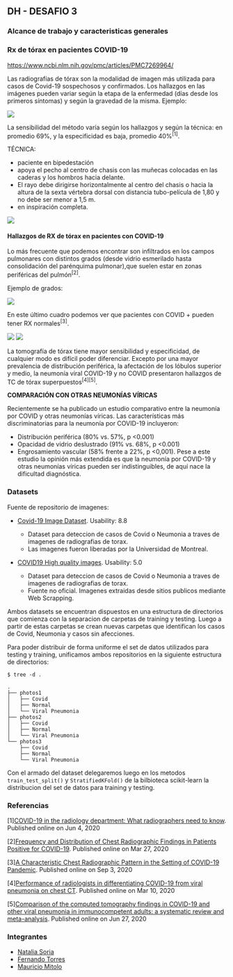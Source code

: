  ## DH - DESAFIO 3

 ### Alcance de trabajo y caracteristicas generales

 ### Rx de tórax en pacientes COVID-19
https://www.ncbi.nlm.nih.gov/pmc/articles/PMC7269964/

Las radiografías de tórax son la modalidad de imagen más utilizada para casos de Covid-19 sospechosos y confirmados.
Los hallazgos en las imágenes pueden variar según la etapa de la enfermedad (días desde los primeros síntomas) y según la gravedad de la misma. Ejemplo:

![](https://github.com/DHDSDesafios/DH_DS_desafio_3/raw/master/data/severidad_covid19.jpg)

La sensibilidad del método varía según los hallazgos y según la técnica: en promedio 69%, y la especificidad es baja, promedio 40%<sup>[1]</sup>.

TÉCNICA:
 * paciente en bipedestación 
 * apoya el pecho al centro de chasis con las muñecas colocadas en las caderas y los hombros hacia delante.
 *  El rayo debe dirigirse horizontalmente al centro del chasis o hacia la altura de la sexta vértebra dorsal con distancia tubo-película de 1,80 y no debe ser menor a 1,5 m.
 *  en inspiración completa.

![](https://github.com/DHDSDesafios/DH_DS_desafio_3/raw/master/data/radiografia_tecnica.png)

 #### Hallazgos de RX de tórax en pacientes con COVID-19

Lo más frecuente que podemos encontrar son infiltrados en los campos pulmonares con distintos grados (desde vidrio esmerilado hasta consolidación del parénquima pulmonar),que suelen estar en zonas periféricas del pulmón<sup>[2]</sup>.

Ejemplo de grados:

![](https://github.com/DHDSDesafios/DH_DS_desafio_3/raw/master/data/foto_grados_covid19.jpg)

En este último cuadro podemos ver que pacientes con COVID + pueden tener RX normales<sup>[3]</sup>.

![](https://github.com/DHDSDesafios/DH_DS_desafio_3/raw/master/data/table2.jpg)
![](https://github.com/DHDSDesafios/DH_DS_desafio_3/raw/master/data/table3.png)

La tomografía de tórax tiene mayor sensibilidad y especificidad, de cualquier modo es difícil poder diferenciar. 
Excepto por una mayor prevalencia de distribución periférica, la afectación de los lóbulos superior y medio, la neumonía viral COVID-19 y no COVID presentaron hallazgos de TC de tórax superpuestos<sup>[4][5]</sup>.

**COMPARACIÓN CON OTRAS NEUMONÍAS VÍRICAS**

Recientemente se ha publicado un estudio comparativo entre la neumonía por COVID y otras neumonías víricas. Las características más discriminatorias para la neumonía por COVID-19 incluyeron:
 * Distribución periférica (80% vs. 57%, p <0.001)
 * Opacidad de vidrio deslustrado (91% vs. 68%, p <0.001)
 * Engrosamiento vascular (58% frente a 22%, p <0,001).
Pese a este estudio la opinión más extendida es que la neumonía por COVID-19 y otras neumonías víricas pueden ser indistinguibles, de aquí nace la dificultad diagnóstica.

 ### Datasets

 Fuente de repositorio de imagenes:

* [Covid-19 Image Dataset](https://www.kaggle.com/pranavraikokte/covid19-image-dataset). Usability: 8.8
  * Dataset para deteccion de casos de Covid o Neumonia a traves de imagenes de radiografias de torax.
  * Las imagenes fueron liberadas por la Universidad de Montreal.


* [COVID19 High quality images](https://www.kaggle.com/theroyakash/covid19). Usability: 5.0
  * Dataset para deteccion de casos de Covid o Neumonia a traves de imagenes de radiografias de torax.
  * Fuente no oficial. Imagenes extraidas desde sitios publicos mediante Web Scrapping.

Ambos datasets se encuentran dispuestos en una estructura de directorios que comienza con la separacion de carpetas de training y testing. Luego a partir de estas carpetas se crean nuevas carpetas que identifican los casos de Covid, Neumonia y casos sin afecciones.

Para poder distribuir de forma uniforme el set de datos utilizados para testing y training, unificamos ambos repositorios en la siguiente estructura de directorios:

```
$ tree -d .

.
├── photos1
│   ├── Covid
│   ├── Normal
│   └── Viral Pneumonia
├── photos2
│   ├── Covid
│   ├── Normal
│   └── Viral Pneumonia
└── photos3
    ├── Covid
    ├── Normal
    └── Viral Pneumonia
```

Con el armado del dataset delegaremos luego en los metodos `train_test_split()` y `StratifiedKFold()` de la bilbioteca scikit-learn la distribucion del set de datos para training y testing.

 ### Referencias

 [1][COVID-19 in the radiology department: What radiographers need to know](https://www.ncbi.nlm.nih.gov/pmc/articles/PMC7269964/). Published online on Jun 4, 2020
 
 [2][Frequency and Distribution of Chest Radiographic Findings in Patients Positive for COVID-19](https://pubs.rsna.org/doi/10.1148/radiol.2020201160). Published online on Mar 27, 2020
 
 [3][A Characteristic Chest Radiographic Pattern in the Setting of COVID-19 Pandemic](https://pubs.rsna.org/doi/10.1148/ryct.2020200280). Published online on Sep 3, 2020
 
 [4][Performance of radiologists in differentiating COVID-19 from viral pneumonia on chest CT](https://www.ncbi.nlm.nih.gov/pmc/articles/PMC7233414/). Published online on Mar 10, 2020
 
 [5][Comparison of the computed tomography findings in COVID-19 and other viral pneumonia in immunocompetent adults: a systematic review and meta-analysis](https://www.ncbi.nlm.nih.gov/pmc/articles/PMC7320914/). Published online on Jun 27, 2020
 
  ### Integrantes

 * [Natalia Soria](https://github.com/natsoria)
 * [Fernando Torres](https://github.com/fetorres0)
 * [Mauricio Mitolo](https://github.com/mauriciomem)

